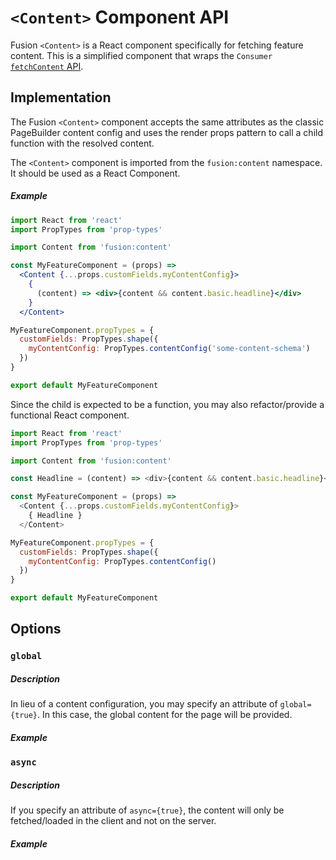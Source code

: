 # `<Content>` Component API

Fusion `<Content>` is a React component specifically for fetching feature content. This is a simplified component that wraps the `Consumer` [`fetchContent` API](./consumer.md#fetchContent).

## Implementation

The Fusion `<Content>` component accepts the same attributes as the classic PageBuilder content config and uses the render props pattern to call a child function with the resolved content.

The `<Content>` component is imported from the `fusion:content` namespace. It should be used as a React Component.

##### Example

```jsx
import React from 'react'
import PropTypes from 'prop-types'

import Content from 'fusion:content'

const MyFeatureComponent = (props) =>
  <Content {...props.customFields.myContentConfig}>
    {
      (content) => <div>{content && content.basic.headline}</div>
    }
  </Content>

MyFeatureComponent.propTypes = {
  customFields: PropTypes.shape({
    myContentConfig: PropTypes.contentConfig('some-content-schema')
  })
}

export default MyFeatureComponent
```

Since the child is expected to be a function, you may also refactor/provide a functional React component.

```js
import React from 'react'
import PropTypes from 'prop-types'

import Content from 'fusion:content'

const Headline = (content) => <div>{content && content.basic.headline}</div>

const MyFeatureComponent = (props) =>
  <Content {...props.customFields.myContentConfig}>
    { Headline }
  </Content>

MyFeatureComponent.propTypes = {
  customFields: PropTypes.shape({
    myContentConfig: PropTypes.contentConfig()
  })
}

export default MyFeatureComponent
```

## Options

### `global`

##### Description

In lieu of a content configuration, you may specify an attribute of `global={true}`. In this case, the global content for the page will be provided.

##### Example

<!-- TODO: example of global option -->

### `async`

##### Description

If you specify an attribute of `async={true}`, the content will only be fetched/loaded in the client and not on the server.

##### Example

<!-- TODO: example of async option -->
